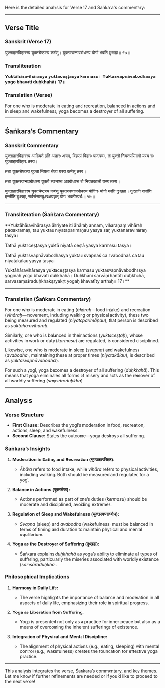 Here is the detailed analysis for Verse 17 and Śaṅkara's commentary:

---

## Verse Title
### Sanskrit (Verse 17)
युक्ताहारविहारस्य युक्तचेष्टस्य कर्मसु।
युक्तस्वप्नावबोधस्य योगो भवति दुःखहा॥ १७॥

### Transliteration
**Yuktāhāravihārasya yuktaceṣṭasya karmasu।
Yuktasvapnāvabodhasya yogo bhavati duḥkhahā॥ 17॥**

### Translation (Verse)
For one who is moderate in eating and recreation, balanced in actions and in sleep and wakefulness,
yoga becomes a destroyer of all suffering.

---

## Śaṅkara’s Commentary
### Sanskrit Commentary
युक्ताहारविहारस्य आह्रियते इति आहारः अन्नम्,
विहरणं विहारः पादक्रमः, तौ युक्तौ नियतपरिमाणौ यस्य सः युक्ताहारविहारः तस्य।

तथा युक्तचेष्टस्य युक्ता नियता चेष्टा यस्य कर्मसु तस्य।

तथा युक्तस्वप्नावबोधस्य युक्तौ स्वप्नश्च अवबोधश्च तौ नियतकालौ यस्य तस्य।

युक्ताहारविहारस्य युक्तचेष्टस्य कर्मसु युक्तस्वप्नावबोधस्य योगिनः योगो भवति दुःखहा।
दुःखानि सर्वाणि हन्तीति दुःखहा, सर्वसंसारदुःखक्षयकृत् योगः भवतीत्यर्थः॥ १७॥

---

### Transliteration (Śaṅkara Commentary)
**Yuktāhāravihārasya āhriyate iti āhāraḥ annam,
viharaṇaṃ vihāraḥ pādakramaḥ, tau yuktau niyataparimāṇau yasya saḥ yuktāhāravihāraḥ tasya।

Tathā yuktaceṣṭasya yuktā niyatā ceṣṭā yasya karmasu tasya।

Tathā yuktasvapnāvabodhasya yuktau svapnaś ca avabodhaś ca tau niyatakālau yasya tasya।

Yuktāhāravihārasya yuktaceṣṭasya karmasu yuktasvapnāvabodhasya yoginaḥ yogo bhavati duḥkhahā।
Duḥkhāni sarvāṇi hantīti duḥkhahā, sarvasaṃsāraduḥkhakṣayakṛt yogaḥ bhavatīty arthaḥ॥ 17॥**

---

### Translation (Śaṅkara Commentary)
For one who is moderate in eating (*āhāraḥ*—food intake) and recreation (*vihāraḥ*—movement, including walking or physical activity),
these two being measured and regulated (*niyataparimāṇau*), that person is described as *yuktāhāravihāraḥ*.

Similarly, one who is balanced in their actions (*yuktaceṣṭaḥ*), whose activities in work or duty (*karmasu*) are regulated, is considered disciplined.

Likewise, one who is moderate in sleep (*svapna*) and wakefulness (*avabodha*), maintaining these at proper times (*niyatakālau*), is described as *yuktasvapnāvabodhaḥ*.

For such a yogī, yoga becomes a destroyer of all suffering (*duḥkhahā*).
This means that yoga eliminates all forms of misery and acts as the remover of all worldly suffering (*saṃsāraduḥkha*).

---

## Analysis

### Verse Structure
- **First Clause:** Describes the yogī’s moderation in food, recreation, actions, sleep, and wakefulness.
- **Second Clause:** States the outcome—yoga destroys all suffering.

### Śaṅkara’s Insights
1. **Moderation in Eating and Recreation (युक्ताहारविहार):**
   - *Āhāra* refers to food intake, while *vihāra* refers to physical activities, including walking. Both should be measured and regulated for a yogī.

2. **Balance in Actions (युक्तचेष्ट):**
   - Actions performed as part of one’s duties (*karmasu*) should be moderate and disciplined, avoiding extremes.

3. **Regulation of Sleep and Wakefulness (युक्तस्वप्नावबोध):**
   - *Svapna* (sleep) and *avabodha* (wakefulness) must be balanced in terms of timing and duration to maintain physical and mental equilibrium.

4. **Yoga as the Destroyer of Suffering (दुःखहा):**
   - Śaṅkara explains *duḥkhahā* as yoga’s ability to eliminate all types of suffering, particularly the miseries associated with worldly existence (*saṃsāraduḥkha*).

### Philosophical Implications
1. **Harmony in Daily Life:**
   - The verse highlights the importance of balance and moderation in all aspects of daily life, emphasizing their role in spiritual progress.

2. **Yoga as Liberation from Suffering:**
   - Yoga is presented not only as a practice for inner peace but also as a means of overcoming the inherent sufferings of existence.

3. **Integration of Physical and Mental Discipline:**
   - The alignment of physical actions (e.g., eating, sleeping) with mental control (e.g., wakefulness) creates the foundation for effective yoga practice.

---

This analysis integrates the verse, Śaṅkara’s commentary, and key themes. Let me know if further refinements are needed or if you’d like to proceed to the next verse!
